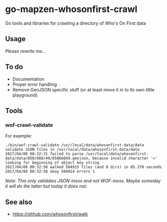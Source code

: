 # go-mapzen-whosonfirst-crawl

Go tools and libraries for crawling a directory of Who's On First data

## Usage

_Please rewrite me..._

## To do

* Documentation
* Proper error handling
* Remove GeoJSON specific stuff (or at least move it in to its own little playground)

## Tools

### wof-crawl-validate

For example:

```
./bin/wof-crawl-validate /usr/local/data/whosonfirst-data/data
validate JSON files in /usr/local/data/whosonfirst-data/data
2017/04/08 00:32:31 failed to parse /usr/local/data/whosonfirst-data/data/858/660/49/85866049.geojson, because invalid character '<' looking for beginning of object key string
2017/04/08 00:32:58 walked 504915 files (and 0 dirs) in 85.370 seconds
2017/04/08 00:32:58 okay 504914 errors 1
```

_Note: This only validates JSON-iness and not WOF-iness. Maybe someday it will do the latter but today it does not._

## See also

* https://github.com/whosonfirst/walk